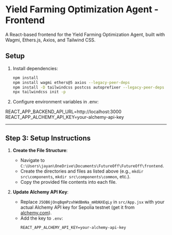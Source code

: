 # Yield Farming Optimization Agent - Frontend

A React-based frontend for the Yield Farming Optimization Agent, built with Wagmi, Ethers.js, Axios, and Tailwind CSS.

## Setup

1. Install dependencies:
   ```bash
   npm install
   npm install wagmi ethers@5 axios --legacy-peer-deps
   npm install -D tailwindcss postcss autoprefixer --legacy-peer-deps
   npx tailwindcss init -p

2. Configure environment variables in .env:

REACT_APP_BACKEND_API_URL=http://localhost:3000
REACT_APP_ALCHEMY_API_KEY=your-alchemy-api-key


---

## Step 3: Setup Instructions

1. **Create the File Structure**:
   - Navigate to `C:\Users\jayan\OneDrive\Documents\FutureOff\FutureOff\frontend`.
   - Create the directories and files as listed above (e.g., `mkdir src\components`, `mkdir src\components\common`, etc.).
   - Copy the provided file contents into each file.

2. **Update Alchemy API Key**:
   - Replace `J5OB6jOnqBqmPzxhWdBmNa_mHbNXEqLy` in `src/App.jsx` with your actual Alchemy API key for Sepolia testnet (get it from [alchemy.com](https://www.alchemy.com/)).
   - Add the key to `.env`:
     ```env
     REACT_APP_ALCHEMY_API_KEY=your-alchemy-api-key